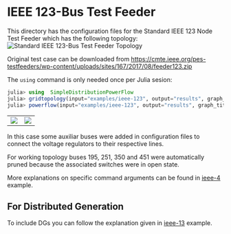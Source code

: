 # IEEE 123-Bus Test Feeder

This directory has the configuration files for the Standard IEEE 123 Node Test Feeder which has the following topology:
<img src="https://github.com/gisel-uninorte/SimpleDistributionPowerFlow.jl/blob/main/images/ieee_123_bus_std_test_feeder.png" alt="Standard IEEE 123-Bus Test Feeder Topology">

Original test case can be downloaded from https://cmte.ieee.org/pes-testfeeders/wp-content/uploads/sites/167/2017/08/feeder123.zip 

The `using` command is only needed once per Julia sesion:
```julia
julia> using  SimpleDistributionPowerFlow
julia> gridtopology(input="examples/ieee-123", output="results", graph_title="IEEE 123 Node Test Feeder", marker_size=10)
julia> powerflow(input="examples/ieee-123", output="results", graph_title="IEEE 123 Node Test Feeder", marker_size=10)
```

<table>
  <tr>
    <td><img src="https://github.com/gisel-uninorte/SimpleDistributionPowerFlow.jl/blob/main/images/ieee_123_bus_example_input_topology.png"</td>
    <td><img src="https://github.com/gisel-uninorte/SimpleDistributionPowerFlow.jl/blob/main/images/ieee_123_bus_example_working_topology.png"</td>
  </tr>
</table>

In this case some auxiliar buses were added in configuration files to connect the voltage regulators to their respective lines. 

For working topology buses 195, 251, 350 and 451 were automatically pruned because the associated switches were in open state.

More explanations on specific command arguments can be found in [ieee-4](https://github.com/gisel-uninorte/SimpleDistributionPowerFlow.jl/tree/main/examples/ieee-4) example. 

## For Distributed Generation
To include DGs you can follow the explanation given in [ieee-13](https://github.com/gisel-uninorte/SimpleDistributionPowerFlow.jl/tree/main/examples/ieee-13) example.


